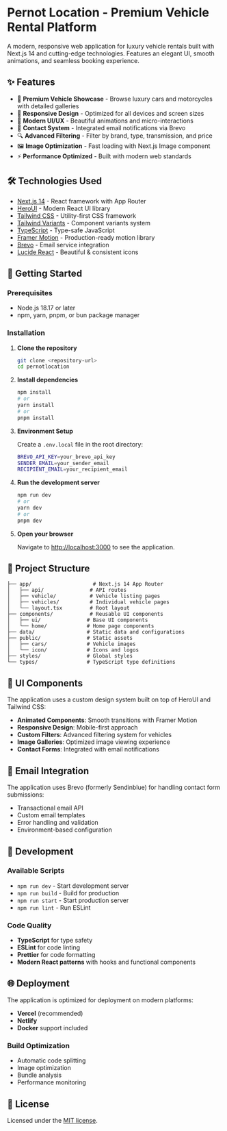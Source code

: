 # Pernot Location - Premium Vehicle Rental Platform

A modern, responsive web application for luxury vehicle rentals built with Next.js 14 and cutting-edge technologies. Features an elegant UI, smooth animations, and seamless booking experience.

## ✨ Features

- 🚗 **Premium Vehicle Showcase** - Browse luxury cars and motorcycles with detailed galleries
- 📱 **Responsive Design** - Optimized for all devices and screen sizes
- 🎨 **Modern UI/UX** - Beautiful animations and micro-interactions
- 📧 **Contact System** - Integrated email notifications via Brevo
- 🔍 **Advanced Filtering** - Filter by brand, type, transmission, and price
- 🖼️ **Image Optimization** - Fast loading with Next.js Image component
- ⚡ **Performance Optimized** - Built with modern web standards

## 🛠️ Technologies Used

- [Next.js 14](https://nextjs.org/docs/getting-started) - React framework with App Router
- [HeroUI](https://heroui.com/) - Modern React UI library
- [Tailwind CSS](https://tailwindcss.com/) - Utility-first CSS framework
- [Tailwind Variants](https://tailwind-variants.org) - Component variants system
- [TypeScript](https://www.typescriptlang.org/) - Type-safe JavaScript
- [Framer Motion](https://www.framer.com/motion/) - Production-ready motion library
- [Brevo](https://www.brevo.com/) - Email service integration
- [Lucide React](https://lucide.dev/) - Beautiful & consistent icons

## 🚀 Getting Started

### Prerequisites

- Node.js 18.17 or later
- npm, yarn, pnpm, or bun package manager

### Installation

1. **Clone the repository**

   ```bash
   git clone <repository-url>
   cd pernotlocation
   ```

2. **Install dependencies**

   ```bash
   npm install
   # or
   yarn install
   # or
   pnpm install
   ```

3. **Environment Setup**

   Create a `.env.local` file in the root directory:

   ```bash
   BREVO_API_KEY=your_brevo_api_key
   SENDER_EMAIL=your_sender_email
   RECIPIENT_EMAIL=your_recipient_email
   ```

4. **Run the development server**

   ```bash
   npm run dev
   # or
   yarn dev
   # or
   pnpm dev
   ```

5. **Open your browser**

   Navigate to [http://localhost:3000](http://localhost:3000) to see the application.

## 📁 Project Structure

```
├── app/                    # Next.js 14 App Router
│   ├── api/               # API routes
│   ├── vehicle/           # Vehicle listing pages
│   ├── vehicles/          # Individual vehicle pages
│   └── layout.tsx         # Root layout
├── components/            # Reusable UI components
│   ├── ui/               # Base UI components
│   └── home/             # Home page components
├── data/                 # Static data and configurations
├── public/               # Static assets
│   ├── cars/             # Vehicle images
│   └── icon/             # Icons and logos
├── styles/               # Global styles
└── types/                # TypeScript type definitions
```

## 🎨 UI Components

The application uses a custom design system built on top of HeroUI and Tailwind CSS:

- **Animated Components**: Smooth transitions with Framer Motion
- **Responsive Design**: Mobile-first approach
- **Custom Filters**: Advanced filtering system for vehicles
- **Image Galleries**: Optimized image viewing experience
- **Contact Forms**: Integrated with email notifications

## 📧 Email Integration

The application uses Brevo (formerly Sendinblue) for handling contact form submissions:

- Transactional email API
- Custom email templates
- Error handling and validation
- Environment-based configuration

## 🔧 Development

### Available Scripts

- `npm run dev` - Start development server
- `npm run build` - Build for production
- `npm run start` - Start production server
- `npm run lint` - Run ESLint

### Code Quality

- **TypeScript** for type safety
- **ESLint** for code linting
- **Prettier** for code formatting
- **Modern React patterns** with hooks and functional components

## 🌐 Deployment

The application is optimized for deployment on modern platforms:

- **Vercel** (recommended)
- **Netlify**
- **Docker** support included

### Build Optimization

- Automatic code splitting
- Image optimization
- Bundle analysis
- Performance monitoring

## 📄 License

Licensed under the [MIT license](LICENSE).
